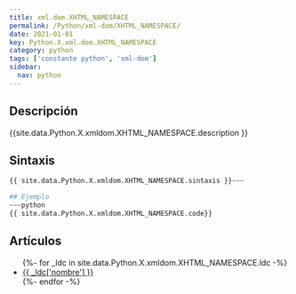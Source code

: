 ```yaml
---
title: xml.dom.XHTML_NAMESPACE
permalink: /Python/xml-dom/XHTML_NAMESPACE/
date: 2021-01-01
key: Python.X.xml.dom.XHTML_NAMESPACE
category: python
tags: ['constante python', 'xml-dom']
sidebar: 
  nav: python
---
```


## Descripción
{{site.data.Python.X.xmldom.XHTML_NAMESPACE.description }}

## Sintaxis
~~~python
{{ site.data.Python.X.xmldom.XHTML_NAMESPACE.sintaxis }}~~~

## Ejemplo
~~~python
{{ site.data.Python.X.xmldom.XHTML_NAMESPACE.code}}
~~~

## Artículos
<ul>
{%- for _ldc in site.data.Python.X.xmldom.XHTML_NAMESPACE.ldc -%}
   <li>
       <a href="{{_ldc['url'] }}">{{ _ldc['nombre'] }}</a>
   </li>
{%- endfor -%}
</ul>
